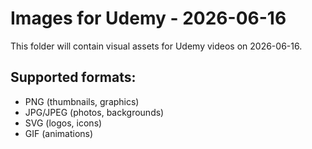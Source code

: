 # Images for Udemy - 2026-06-16

This folder will contain visual assets for Udemy videos on 2026-06-16.

## Supported formats:
- PNG (thumbnails, graphics)
- JPG/JPEG (photos, backgrounds)
- SVG (logos, icons)
- GIF (animations)
